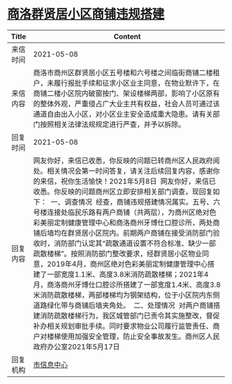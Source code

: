 # <a href="http://www.shangluo.gov.cn/zmhd/ldxxxx.jsp?urltype=leadermail.LeaderMailContentUrl&wbtreeid=1112&leadermailid=7216">商洛群贤居小区商铺违规搭建</a>
|Title|Content|
|:---:|---|
|来信时间|2021-05-08|
|来信内容|商洛市商州区群贤居小区五号楼和六号楼之间临街商铺二楼租户，未履行报批手续和征求小区业主同意，在物业默许下，在商铺二楼小区院内破窗按门、架设楼梯两部，影响了小区原有的整体外观，严重侵占广大业主共有权益，社会人员可通过该通道自由出入小区，对小区业主安全造成重大隐患。请有关部门按照相关法律法规规定进行严查，并予以拆除。|
|回复时间|2021-05-08|
|回复内容|网友你好，来信已收悉，你反映的问题已转商州区人民政府阅处。相关情况会第一时间答复，请关注后续回复内容，感谢你的来信，祝你生活愉快！2021年5月8日  网友你好，来信已收悉。你反映的问题商州区立即安排相关部门调查，现回复如下：  一、调查情况  经查，商铺违规搭建情况属实。五号、六号楼连接处临民乐路有两户商铺（共两层），为商州区绝对色彩美丽定制健康管理中心和商洛商州牙博仕口腔诊所，两处商铺后墙均在群贤居小区院内。前期两户商铺在接受消防部门验收时，消防部门认定其“疏散通道设置不符合标准、缺少一部疏散楼梯”。按照消防部门整改要求，经群贤居小区物业同意，2019年4月，商州区绝对色彩美丽定制健康管理中心搭建了一部宽度1.1米、高度3.8米消防疏散楼梯；2021年4月，商洛商州牙博仕口腔诊所搭建了一部宽度1.4米、高度3.8米消防疏散楼梯，两部楼梯均为钢架结构，位于小区院内东侧道路绿化带与商铺后墙夹角处。  二、处理情况  对两户商铺搭建消防疏散楼梯行为，我区城管部门已责令其实施整改，督促补办相关规划审批手续。同时要求物业公司履行监管责任、商户对楼梯使用加强安全管理，防止安全事故发生。商州区人民政府办公室2021年5月17日|
|回复机构|<a href="../../categories/agencies/市信息中心.md">市信息中心</a>|
